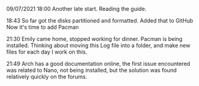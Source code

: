 09/07/2021
18:00
Another late start.
Reading the guide.

18:43
So far got the disks partitioned and formatted. Added that to GitHub
Now it's time to add Pacman

21:30
Emily came home, stopped working for dinner.
Pacman is being installed.
Thinking about moving this Log file into a folder, and make new files for each day I work on this.

21:49
Arch has a good documentation online, the first issue encountered was related to Nano, not being installed, but the solution was found relatively quickly on the forums.

